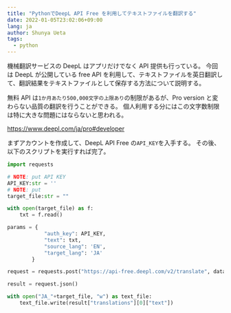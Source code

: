 ```yaml
---
title: "PythonでDeepL API Free を利用してテキストファイルを翻訳する"
date: 2022-01-05T23:02:06+09:00
lang: ja
author: Shunya Ueta
tags:
  - python
---
```


機械翻訳サービスの DeepL はアプリだけでなく API 提供も行っている。
今回は DeepL が公開している free API を利用して、テキストファイルを英日翻訳して、翻訳結果をテキストファイルとして保存する方法について説明する。

無料 API は`1か月あたり500,000文字の上限あり`の制限があるが、Pro version と変わらない品質の翻訳を行うことができる。
個人利用する分にはこの文字数制限は特に大きな問題にはならないと思われる。

https://www.deepl.com/ja/pro#developer

まずアカウントを作成して、DeepL API Free の`API_KEY`を入手する。
その後、以下のスクリプトを実行すれば完了。

```python
import requests

# NOTE: put API KEY
API_KEY:str = ''
# NOTE: put
target_file:str = ""

with open(target_file) as f:
    txt = f.read()

params = {
            "auth_key": API_KEY,
            "text": txt,
            "source_lang": 'EN',
            "target_lang": 'JA'
        }

request = requests.post("https://api-free.deepl.com/v2/translate", data=params)

result = request.json()

with open("JA_"+target_file, "w") as text_file:
    text_file.write(result["translations"][0]["text"])
```
